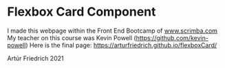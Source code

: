 # Flexbox Card Component

I made this webpage within the Front End Bootcamp of www.scrimba.com
My teacher on this course was Kevin Powell (https://github.com/kevin-powell)
Here is the final page: https://arturfriedrich.github.io/flexboxCard/

Artúr Friedrich 2021
